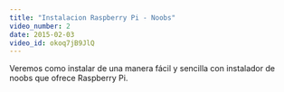 ```yaml
---
title: "Instalacion Raspberry Pi - Noobs"
video_number: 2
date: 2015-02-03
video_id: okoq7jB9JlQ
---
```


Veremos como instalar de una manera fácil y sencilla con instalador de noobs que ofrece Raspberry Pi.
